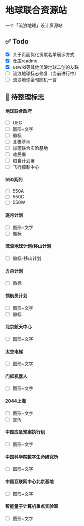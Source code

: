 # 地球联合资源站
一个「流浪地球」设计资源站

## ✅ Todo
- [x] 关于页面优化贡献名单展示方式
- [x] 仓库readme
- [x] uewiki等其他流浪地球二创的友联
- [ ] 流浪地球标志修复（当前进行中）
- [ ] 流浪地球金句随机一言

## 🚩 待整理标志
#### 地球联合政府
- [ ] UEG
- [ ] 图形+文字
- [ ] 徽标
- [ ] 北极基地
- [ ] 加蓬联合实验基地
- [ ] 难民署
- [ ] 粮食计划署
- [ ] 飞行控制中心
#### 550系列
- [ ] 550A
- [ ] 550C
- [ ] 550W
#### 逐月计划
- [ ] 图形+文字
- [ ] 徽标
#### 流浪地球计划/移山计划
- [ ] 徽标-移山计划
#### 方舟计划
- [ ] 徽标
#### 领航员计划
- [ ] 图形+文字
- [ ] 徽标
#### 北京航天中心
- [ ] 图形+文字
#### 太空电梯
- [ ] 图形+文字
#### 门框机器人
- [ ] 图形+文字
#### 2044上海
- [ ] 图形+文字
- [ ] 宣传
#### 中国应急预案执行组
- [ ] 图形+文字
#### 中国科学院数字生命研究所
- [ ] 图形+文字
#### 中国互联网中心北京基地
- [ ] 图形+文字
#### 智能量子计算机重点实验室
- [ ] 图形+文字